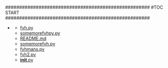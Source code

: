 







####################################################
#TOC START
####################################################
* [](.//README.md)
    * [fvh.py](./fvh.py)
    * [somemorefvhpy.py](./somemorefvhpy.py)
    * [README.md](./README.md)
    * [somemorefvh.py](./somemorefvh.py)
    * [fvhmans.py](./fvhmans.py)
    * [fvh2.py](./fvh2.py)
    * [__init__.py](./__init__.py)

